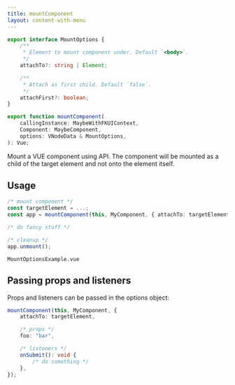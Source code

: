 ```yaml
---
title: mountComponent
layout: content-with-menu
---
```


```ts
export interface MountOptions {
    /**
     * Element to mount component under. Default `<body>`.
     */
    attachTo?: string | Element;

    /**
     * Attach as first child. Default `false`.
     */
    attachFirst?: boolean;
}

export function mountComponent(
    callingInstance: MaybeWithFKUIContext,
    Component: MaybeComponent,
    options: VNodeData & MountOptions,
): Vue;
```

Mount a VUE component using API.
The component will be mounted as a child of the target element and not onto the element itself.

## Usage

```ts
/* mount component */
const targetElement = ...;
const app = mountComponent(this, MyComponent, { attachTo: targetElement });

/* do fancy stuff */

/* cleanup */
app.unmount();
```

```import
MountOptionsExample.vue
```

## Passing props and listeners

Props and listeners can be passed in the options object:

```ts
mountComponent(this, MyComponent, {
    attachTo: targetElement,

    /* props */
    foo: "bar",

    /* listeners */
    onSubmit(): void {
        /* do something */
    },
});
```
